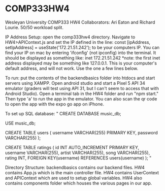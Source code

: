 # COMP333HW4
 Wesleyan University COMP333 HW4 
 Collaborators: Ari Eaton and Richard Lourie. 50/50 workload split. 

IP Address Setup: open the comp333hw4 directory. Navigate to HW4>APIContext.js and set the IP defined in the line:
const [ipAddress, setIpAddress] = useState('172.21.51.242');
to be your computers IP.
You can find your IP on mac by entering 'ifconfig' (not ipconfig) into the terminal. It should be displayed as something like: inet 172.21.51.242
*note: the first inet address displayed may be something like 127.0.0.1. This is your computer's default address, and will not work. Use the one a few lines below.

To run: put the contents of the backendbasics folder into htdocs and start servers using XAMPP. Open android studio and start a Pixel 5 API 34 emulator (graders will test using API 31, but I can't seem to access that with Android Studio). Open a terminal tab in the HW4 folder and run "npm start." Then type 'a' to run the app in the emulator. You can also scan the qr code to open the app with the expo go app on iPhone.

To set up SQL database: 
"
CREATE DATABASE music_db;

USE music_db;

CREATE TABLE users (
    username VARCHAR(255) PRIMARY KEY,
    password VARCHAR(255)
);

CREATE TABLE ratings (
    id INT AUTO_INCREMENT PRIMARY KEY,
    username VARCHAR(255),
    artist VARCHAR(255),
    song VARCHAR(255),
    rating INT,
    FOREIGN KEY(username) REFERENCES users(username)
);
"

Directory Structure: 
backendbasics contains our backend files. 
HW4 contains App.js which is the main controller file. 
HW4 contains UserContext and APIContext which are used to setup global variables. 
HW4 also contains components folder which houses the various pages in our app. 


